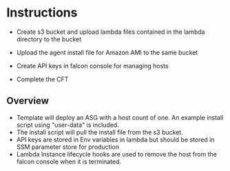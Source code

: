 # Instructions 

* Create s3 bucket and upload lambda files contained in the lambda directory to the bucket

* Upload the agent install file for Amazon AMI to the same bucket

* Create API keys in falcon console for managing hosts

* Complete the CFT

## Overview
* Template will deploy an ASG with a host count of one.   An example install script using "user-data" is included. 
* The install script will pull the install file from the s3 bucket.
* API keys are stored in Env variables in lambda but should be stored in SSM parameter store for production
* Lambda Instance lifecycle hooks are used to remove the host from the falcon console when it is terminated.
